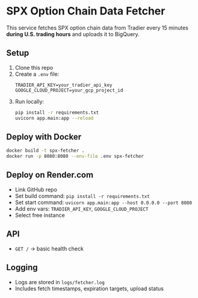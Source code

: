 # SPX Option Chain Data Fetcher

This service fetches SPX option chain data from Tradier every 15 minutes **during U.S. trading hours** and uploads it to BigQuery.

## Setup

1. Clone this repo
2. Create a `.env` file:
   ```
   TRADIER_API_KEY=your_tradier_api_key
   GOOGLE_CLOUD_PROJECT=your_gcp_project_id
   ```
3. Run locally:
   ```bash
   pip install -r requirements.txt
   uvicorn app.main:app --reload
   ```

## Deploy with Docker

```bash
docker build -t spx-fetcher .
docker run -p 8080:8080 --env-file .env spx-fetcher
```

## Deploy on Render.com

- Link GitHub repo
- Set build command: `pip install -r requirements.txt`
- Set start command: `uvicorn app.main:app --host 0.0.0.0 --port 8080`
- Add env vars: `TRADIER_API_KEY`, `GOOGLE_CLOUD_PROJECT`
- Select free instance

## API

- `GET /` → basic health check

## Logging

- Logs are stored in `logs/fetcher.log`
- Includes fetch timestamps, expiration targets, upload status